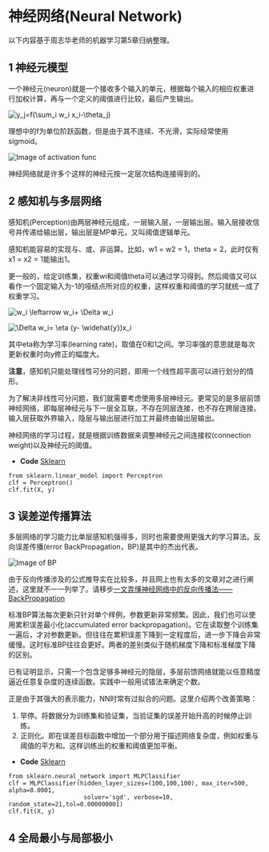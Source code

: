 # 神经网络(Neural Network)
以下内容基于周志华老师的机器学习第5章归纳整理。

## 1 神经元模型
一个神经元(neuron)就是一个接收多个输入的单元，根据每个输入的相应权重进行加权计算，再与一个定义的阈值进行比较，最后产生输出。

![y_j=f(\sum_i w_i x_i-\theta_j)](https://render.githubusercontent.com/render/math?math=y_j%3Df(%5Csum_i%20w_i%20x_i-%5Ctheta_j))

理想中的f为单位阶跃函数，但是由于其不连续、不光滑，实际经常使用sigmoid。

![Image of activation func](https://github.com/songchangyi/MachineLearningResume/blob/master/img/activation_func.PNG)

神经网络就是许多个这样的神经元按一定层次结构连接得到的。

## 2 感知机与多层网络
感知机(Perception)由两层神经元组成，一层输入层，一层输出层。输入层接收信号并传递给输出层，输出层是MP单元，又叫阈值逻辑单元。

感知机能容易的实现与、或、非运算。比如，w1 = w2 = 1，theta = 2，此时仅有x1 = x2 = 1能输出1。

更一般的，给定训练集，权重wi和阈值theta可以通过学习得到。然后阈值又可以看作一个固定输入为-1的哑结点所对应的权重，这样权重和阈值的学习就统一成了权重学习。

![w_i \leftarrow w_i+ \Delta w_i](https://render.githubusercontent.com/render/math?math=w_i%20%5Cleftarrow%20w_i%2B%20%5CDelta%20w_i)

![\Delta w_i= \eta (y- \widehat{y})x_i](https://render.githubusercontent.com/render/math?math=%5CDelta%20w_i%3D%20%5Ceta%20(y-%20%5Cwidehat%7By%7D)x_i)

其中eta称为学习率(learning rate)，取值在0和1之间。学习率强的意思就是每次更新权重时向y修正的幅度大。

**注意**，感知机只能处理线性可分的问题，即用一个线性超平面可以进行划分的情形。

为了解决非线性可分问题，我们就需要考虑使用多层神经元。更常见的是多层前馈神经网络，即每层神经元与下一层全互联，不存在同层连接，也不存在跨层连接。
输入层获取外界输入，隐层与输出层进行加工并最终由输出层输出。

神经网络的学习过程，就是根据训练数据来调整神经元之间连接权(connection weight)以及神经元的阈值。

- **Code** [Sklearn](https://scikit-learn.org/stable/modules/generated/sklearn.linear_model.Perceptron.html)
```
from sklearn.linear_model import Perceptron
clf = Perceptron()
clf.fit(X, y)
```

## 3 误差逆传播算法
多层网络的学习能力比单层感知机强得多，同时也需要使用更强大的学习算法。反向误差传播(error BackPropagation，BP)是其中的杰出代表。

![Image of BP](https://github.com/songchangyi/MachineLearningResume/blob/master/img/BP.PNG)

由于反向传播涉及的公式推导实在比较多，并且网上也有太多的文章对之进行阐述，这里就不一一列举了。请移步[一文弄懂神经网络中的反向传播法——BackPropagation](https://www.cnblogs.com/charlotte77/p/5629865.html)

标准BP算法每次更新只针对单个样例，参数更新非常频繁。因此，我们也可以使用累积误差最小化(accumulated error backpropagation)。它在读取整个训练集一遍后，才对参数更新。但往往在累积误差下降到一定程度后，进一步下降会非常缓慢。这时标准BP往往会更好。两者的差别类似于随机梯度下降和标准梯度下降的区别。

已有证明显示，只需一个包含足够多神经元的隐层，多层前馈网络就能以任意精度逼近任意复杂度的连续函数。实践中一般用试错法来确定个数。

正是由于其强大的表示能力，NN时常有过拟合的问题。这里介绍两个改善策略：

1. 早停。将数据分为训练集和验证集，当验证集的误差开始升高的时候停止训练。
2. 正则化。即在误差目标函数中增加一个部分用于描述网络复杂度，例如权重与阈值的平方和。这样训练出的权重和阈值更加平衡。

- **Code** [Sklearn](https://scikit-learn.org/stable/modules/generated/sklearn.neural_network.MLPClassifier.html)
```
from sklearn.neural_network import MLPClassifier
clf = MLPClassifier(hidden_layer_sizes=(100,100,100), max_iter=500, alpha=0.0001,
                     solver='sgd', verbose=10,  random_state=21,tol=0.000000001)
clf.fit(X, y)
```

## 4 全局最小与局部极小
